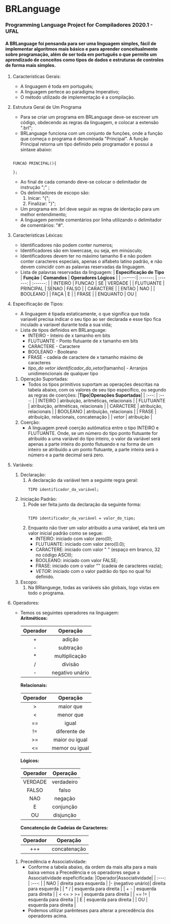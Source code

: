 # BRLanguage
### Programming Language Project for Compiladores 2020.1 - UFAL
#### A BRLanguage foi pensanda para ser uma linguagem simples, fácil de implementar algorítmos mais básico e para aprender conceitualmente sobre programação, além de ser toda em português o que permite um aprendizado de conceitos como tipos de dados e estruturas de controles de forma mais simples.

1. Características Gerais:
   - A linguagem é toda em português;
   - A linguagem pertece ao paradigma Imperativo;
   - O método utilizado de implementação é a compilação.
   
1. Estrutura Geral de Um Programa
   - Para se criar um programa em BRLanguage deve-se escrever um código, obdecendo as regras da linguagem, e colocar a extensão ".brl";
   - BRLanguage funciona com um conjunto de funções, onde a função que começa o programa é denominada "Principal". A função Principal retorna um tipo definido pelo programador e possui a sintaxe abaixo:
   
   ```
   
   FUNCAO PRINCIPAL(){
   
   };
   
   ```
   - Ao final de cada comando deve-se colocar o delimitador de instrução ";" ;
   - Os delimitadores de escopo são:
     1. Inicar: "{";
     1. Finalizar: "}";
   - Um programa em .brl deve seguir as regras de identação para um melhor entendimento;
   - A linguagem permite comentários por linha utilizando o delimitador de comentários: "#".

1. Características Léxicas:
   - Identificadores não podem conter numeros;
   - Identificadores são em lowercase, ou seja, em minúsculo;
   - Identificadores devem ter no máximo tamanho 8 e não podem conter caracteres especiais, apenas o alfabeto latino padrão, e não devem coincidir com as palavras reservadas da linguagem.
   - Lista de palavras reservadas da linguagem:
     | **Especificação de Tipo** | **Função** | **Comandos** | **Operadores Lógicos** |
     | :------:| :------: | :------: | :------: |
     | INTEIRO | FUNCAO | SE | VERDADE |
     | FLUTUANTE | PRINCIPAL | SENAO | FALSO |
     | CARACTERE |  | ENTAO | NAO |
     | BOOLEANO |  | FAÇA | E |
     | FRASE |  | ENQUANTO | OU |
     
1. Especificação de Tipos:
   - A linguagem é tipada estaticamente, o que significa que toda variavél precisa indicar o seu tipo ao ser declarada e esse tipo fica inculado a varíavel durante toda a sua vida;
   - Lista de tipos definidos em BRLanguage:
     - INTEIRO - Inteiro de x tamanho em bits
     - FLUTUANTE - Ponto flutuante de x tamanho em bits
     - CARACTERE - Caractere
     - BOOLEANO - Booleano
     - FRASE - cadeia de caractere de x tamanho máximo de caracteres
     - *tipo_do vetor* *identificador_do_vetor*[tamanho] - Arranjos unidimencionais de qualquer tipo
     

   1. Operação Suportadas:
      - Todos os tipos primitivos suportam as operações descritas na tabela abaixo, com os valores de seu tipo específico, ou segundo as regras de coerções:
        |**Tipo**|**Operações Suportadas**|
        | :---: | :---: |
        | INTEIRO | atribuição, aritméticas, relacionais |
        | FLUTUANTE | atribuição, aritméticas, relacionais |
        | CARACTERE | atribuição, relacionais |
        | BOOLEANO | atribuição, relacionais |
        | FRASE | atribuição, relacionais, concatenação |
        | *vetor* | atribuição |
   1. Coerção:
      - A linguagem prevê coerção autômatica entre o tipo INTEIRO e FLUTUANTE. Onde, se um número do tipo ponto flutuante for atribuído a uma variável do tipo inteiro, o valor da variável será apenas a parte inteira do ponto flutuando e na forma de um inteiro se atribuído a um ponto flutuante, a parte  inteira será o número e a parte decimal será zero.

1. Variáveis:
   1. Declaração:
      1. A declaração da variável tem a seguinte regra geral:
         ```
         TIPO identificador_da_variável;
         
         ```
   1. Iniciação Padrão:
      1. Pode ser feita junto da declaração da seguinte forma:
         ```
         
         TIPO identificador_da_variável = valor_do_tipo;
         
         ```
       1. Enquanto não tiver um valor atribuído a uma variável, ela terá um valor inicial padrão como se segue:
          - INTEIRO: iniciado com valor zero(0);
          - FLUTUANTE: iniciado com valor zero(0.0);
          - CARACTERE: iniciado com valor " " (espaço em branco, 32 no código ASCII);
          - BOOLEANO: iniciado com valor FALSE;
          - FRASE:  iniciado com o valor "" (cadeia de caracteres vazia);
          - *VETOR*: iniciado com o valor padrão do tipo no qual foi definido.
    1. Escopo:
       1. Na BRlanguege, todas as variáveis são globais, logo vistas em todo o programa.
1. Operadores:
   - Temos os seguintes operadores na linguagem:    
      **Aritméticos:**
      
      |Operador|Operação|
      | :---: | :---: |
      | \+ | adição |
      | \- | subtração |
      |\*| multiplicação |
      |\/| divisão |
      |\-| negativo unário |
      
      **Relacionais:**
      
      |Operador|Operação|
      | :---: | :---: |
      | \> | maior que |
      | \< | menor que |
      | \== | igual |
      | \!= | diferente de |
      | \>= | maior ou igual |
      | \<= | memor ou igual |
      
      **Lógicos:**
      
      |Operador|Operação|
      | :---: | :---: |
      | VERDADE | verdadeiro |
      | FALSO | falso |
      | NAO | negação |
      | E | conjunção |
      | OU | disjunção |
      
      **Concatenção de Cadeias de Caracteres:**
      
      |Operador|Operação|
      | :---: | :---: |
      | +++ | concatenação |
      
    1. Precedência e Associatividade:
       - Conforme a tabela abaixo, da ordem da mais alta para a mais baixa vemos a Precedência e os operadores segue a Associatividade espeficificada:
          |Operador|Associatividade|
          | :---: | :---: |
          | NAO | direita para esquerda |
          |\- (negativo unário)| direita para esquerda |
          | \* \/ | esquerda para direita |
          | \+ \- | esquerda para direita |
          | \< \<= \> \>= | esquerda para direita |
          | \== \!= | esquerda para direita |
          | E | esquerda para direita |
          | OU | esquerda para direita |
        - Podemos utilizar parênteses para alterar a precedência dos operadores acima.

   
   
   
   
   
   
   
   
   
   
   
   
   
   
   
   
   
   
   
   
   
   
   
